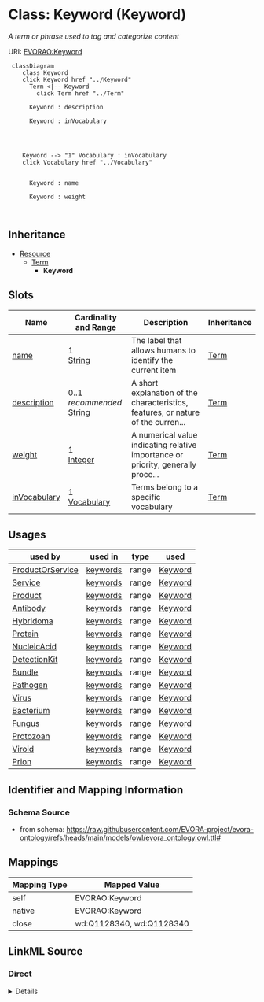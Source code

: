 

# Class: Keyword (Keyword)


_A term or phrase used to tag and categorize content_





URI: [EVORAO:Keyword](https://raw.githubusercontent.com/EVORA-project/evora-ontology/refs/heads/main/models/owl/evora_ontology.owl.ttl#Keyword)






```mermaid
 classDiagram
    class Keyword
    click Keyword href "../Keyword"
      Term <|-- Keyword
        click Term href "../Term"
      
      Keyword : description
        
      Keyword : inVocabulary
        
          
    
    
    Keyword --> "1" Vocabulary : inVocabulary
    click Vocabulary href "../Vocabulary"

        
      Keyword : name
        
      Keyword : weight
        
      
```





## Inheritance
* [Resource](Resource.md)
    * [Term](Term.md)
        * **Keyword**



## Slots

| Name | Cardinality and Range | Description | Inheritance |
| ---  | --- | --- | --- |
| [name](name.md) | 1 <br/> [String](String.md) | The label that allows humans to identify the current item | [Term](Term.md) |
| [description](description.md) | 0..1 _recommended_ <br/> [String](String.md) | A short explanation of the characteristics, features, or nature of the curren... | [Term](Term.md) |
| [weight](weight.md) | 1 <br/> [Integer](Integer.md) | A numerical value indicating relative importance or priority, generally proce... | [Term](Term.md) |
| [inVocabulary](inVocabulary.md) | 1 <br/> [Vocabulary](Vocabulary.md) | Terms belong to a specific vocabulary | [Term](Term.md) |





## Usages

| used by | used in | type | used |
| ---  | --- | --- | --- |
| [ProductOrService](ProductOrService.md) | [keywords](keywords.md) | range | [Keyword](Keyword.md) |
| [Service](Service.md) | [keywords](keywords.md) | range | [Keyword](Keyword.md) |
| [Product](Product.md) | [keywords](keywords.md) | range | [Keyword](Keyword.md) |
| [Antibody](Antibody.md) | [keywords](keywords.md) | range | [Keyword](Keyword.md) |
| [Hybridoma](Hybridoma.md) | [keywords](keywords.md) | range | [Keyword](Keyword.md) |
| [Protein](Protein.md) | [keywords](keywords.md) | range | [Keyword](Keyword.md) |
| [NucleicAcid](NucleicAcid.md) | [keywords](keywords.md) | range | [Keyword](Keyword.md) |
| [DetectionKit](DetectionKit.md) | [keywords](keywords.md) | range | [Keyword](Keyword.md) |
| [Bundle](Bundle.md) | [keywords](keywords.md) | range | [Keyword](Keyword.md) |
| [Pathogen](Pathogen.md) | [keywords](keywords.md) | range | [Keyword](Keyword.md) |
| [Virus](Virus.md) | [keywords](keywords.md) | range | [Keyword](Keyword.md) |
| [Bacterium](Bacterium.md) | [keywords](keywords.md) | range | [Keyword](Keyword.md) |
| [Fungus](Fungus.md) | [keywords](keywords.md) | range | [Keyword](Keyword.md) |
| [Protozoan](Protozoan.md) | [keywords](keywords.md) | range | [Keyword](Keyword.md) |
| [Viroid](Viroid.md) | [keywords](keywords.md) | range | [Keyword](Keyword.md) |
| [Prion](Prion.md) | [keywords](keywords.md) | range | [Keyword](Keyword.md) |






## Identifier and Mapping Information







### Schema Source


* from schema: https://raw.githubusercontent.com/EVORA-project/evora-ontology/refs/heads/main/models/owl/evora_ontology.owl.ttl#




## Mappings

| Mapping Type | Mapped Value |
| ---  | ---  |
| self | EVORAO:Keyword |
| native | EVORAO:Keyword |
| close | wd:Q1128340, wd:Q1128340 |







## LinkML Source

<!-- TODO: investigate https://stackoverflow.com/questions/37606292/how-to-create-tabbed-code-blocks-in-mkdocs-or-sphinx -->

### Direct

<details>
```yaml
name: Keyword
description: A term or phrase used to tag and categorize content
title: Keyword
from_schema: https://raw.githubusercontent.com/EVORA-project/evora-ontology/refs/heads/main/models/owl/evora_ontology.owl.ttl#
close_mappings:
- wd:Q1128340
- wd:Q1128340
is_a: Term

```
</details>

### Induced

<details>
```yaml
name: Keyword
description: A term or phrase used to tag and categorize content
title: Keyword
from_schema: https://raw.githubusercontent.com/EVORA-project/evora-ontology/refs/heads/main/models/owl/evora_ontology.owl.ttl#
close_mappings:
- wd:Q1128340
- wd:Q1128340
is_a: Term
attributes:
  name:
    name: name
    description: The label that allows humans to identify the current item
    title: name
    comments:
    - 'The title of the item should be as short and descriptive as possible. E.g.
      for virus products it should basically be based on the following Pattern:

      ''Virus name'', ''virus host type'', ''collection year'', ''country of collection''
      ex ''suspected epidemiological origin'', ''genotype'', ''strain'', ''variant
      name or specific feature'
    from_schema: https://raw.githubusercontent.com/EVORA-project/evora-ontology/refs/heads/main/models/owl/evora_ontology.owl.ttl#
    exact_mappings:
    - dct:title
    close_mappings:
    - rdfs:label
    rank: 1000
    alias: name
    owner: Keyword
    domain_of:
    - Term
    - DataService
    - Catalogue
    - PersonOrOrganization
    - ProductOrService
    - File
    - ContactPoint
    - License
    - Certification
    range: string
    required: true
    multivalued: false
  description:
    name: description
    description: A short explanation of the characteristics, features, or nature of
      the current item
    title: description
    comments:
    - 'Describe this item in few lines. This description will serve as a summary to
      present the item.

      '
    from_schema: https://raw.githubusercontent.com/EVORA-project/evora-ontology/refs/heads/main/models/owl/evora_ontology.owl.ttl#
    exact_mappings:
    - dct:description
    rank: 1000
    alias: description
    owner: Keyword
    domain_of:
    - Term
    - DataService
    - Catalogue
    - PersonOrOrganization
    - ProductOrService
    - File
    - ContactPoint
    - License
    - Certification
    range: string
    required: false
    recommended: true
    multivalued: false
  weight:
    name: weight
    description: A numerical value indicating relative importance or priority, generally
      processed in ascending order. This weight helps prioritize content when organizing
      or processing data. Its value can be negative, with a default set to 0
    title: weight
    comments:
    - The lowest weighted Data providers are triggered first, this may be usefull
      to populate at first entities that are referenced by others (e.g. Version ahead
      of Rank ahead of Taxon)
    from_schema: https://raw.githubusercontent.com/EVORA-project/evora-ontology/refs/heads/main/models/owl/evora_ontology.owl.ttl#
    close_mappings:
    - adms:status
    rank: 1000
    ifabsent: int(0)
    alias: weight
    owner: Keyword
    domain_of:
    - Term
    - DataProvider
    range: integer
    required: true
    multivalued: false
  inVocabulary:
    name: inVocabulary
    description: Terms belong to a specific vocabulary
    title: in Vocabulary
    from_schema: https://raw.githubusercontent.com/EVORA-project/evora-ontology/refs/heads/main/models/owl/evora_ontology.owl.ttl#
    close_mappings:
    - wdp:P972
    rank: 1000
    alias: inVocabulary
    owner: Keyword
    domain_of:
    - Term
    range: Vocabulary
    required: true
    multivalued: false

```
</details>